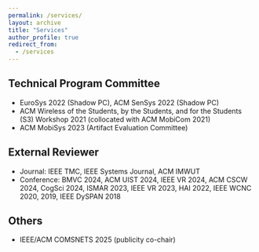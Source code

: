 ```yaml
---
permalink: /services/
layout: archive
title: "Services"
author_profile: true
redirect_from: 
  - /services
---
```


## Technical Program Committee
  * EuroSys 2022 (Shadow PC), ACM SenSys 2022 (Shadow PC)
  * ACM Wireless of the Students, by the Students, and for the Students (S3) Workshop 2021 (collocated with ACM MobiCom 2021)
  * ACM MobiSys 2023 (Artifact Evaluation Committee)

## External Reviewer	
  * Journal: IEEE TMC, IEEE Systems Journal, ACM IMWUT
  * Conference: BMVC 2024, ACM UIST 2024, IEEE VR 2024, ACM CSCW 2024, CogSci 2024, ISMAR 2023, IEEE VR 2023, HAI 2022, IEEE WCNC 2020, 2019, IEEE DySPAN 2018

## Others
  * IEEE/ACM COMSNETS 2025 (publicity co-chair)

